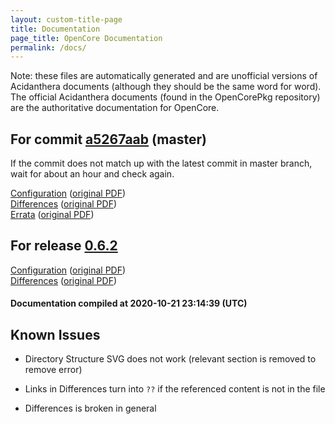 ```yaml
---
layout: custom-title-page
title: Documentation
page_title: OpenCore Documentation
permalink: /docs/
---
```

Note: these files are automatically generated and are unofficial versions of Acidanthera documents (although they should be the same word for word). The official Acidanthera documents (found in the OpenCorePkg repository) are the authoritative documentation for OpenCore.

## For commit [a5267aab](https://github.com/acidanthera/OpenCorePkg/tree/a5267aab4a24f4c7b2ceaa6e900dcb3caaef26eb) (master)

If the commit does not match up with the latest commit in master branch, wait for about an hour and check again.

[Configuration](latest/Configuration.html) ([original PDF](https://github.com/acidanthera/OpenCorePkg/blob/a5267aab4a24f4c7b2ceaa6e900dcb3caaef26eb/Docs/Configuration.pdf))
<br>
[Differences](latest/Differences.html) ([original PDF](https://github.com/acidanthera/OpenCorePkg/blob/a5267aab4a24f4c7b2ceaa6e900dcb3caaef26eb/Docs/Differences/Differences.pdf))
<br>
[Errata](latest/Errata.html) ([original PDF](https://github.com/acidanthera/OpenCorePkg/blob/a5267aab4a24f4c7b2ceaa6e900dcb3caaef26eb/Docs/Errata/Errata.pdf))

## For release [0.6.2](https://github.com/acidanthera/OpenCorePkg/tree/0.6.2)

[Configuration](release/Configuration.html) ([original PDF](https://github.com/acidanthera/OpenCorePkg/blob/0.6.2/Docs/Configuration.pdf))
<br>
[Differences](release/Differences.html) ([original PDF](https://github.com/acidanthera/OpenCorePkg/blob/0.6.2/Docs/Differences/Differences.pdf))

#### Documentation compiled at 2020-10-21 23:14:39 (UTC)

## Known Issues

* Directory Structure SVG does not work (relevant section is removed to remove error)

* Links in Differences turn into `??` if the referenced content is not in the file

* Differences is broken in general
